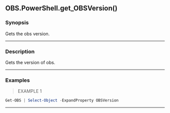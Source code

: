 OBS.PowerShell.get_OBSVersion()
-------------------------------

### Synopsis
Gets the obs version.

---

### Description

Gets the version of obs.

---

### Examples
> EXAMPLE 1

```PowerShell
Get-OBS | Select-Object -ExpandProperty OBSVersion
```

---

